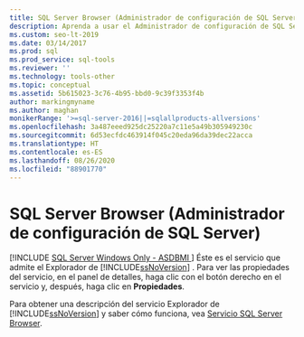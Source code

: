 ```yaml
---
title: SQL Server Browser (Administrador de configuración de SQL Server)
description: Aprenda a usar el Administrador de configuración de SQL Server para ver las propiedades del servicio SQL Server Browser.
ms.custom: seo-lt-2019
ms.date: 03/14/2017
ms.prod: sql
ms.prod_service: sql-tools
ms.reviewer: ''
ms.technology: tools-other
ms.topic: conceptual
ms.assetid: 5b615023-3c76-4b95-bbd0-9c39f3353f4b
author: markingmyname
ms.author: maghan
monikerRange: '>=sql-server-2016||=sqlallproducts-allversions'
ms.openlocfilehash: 3a487eeed925dc25220a7c11e5a49b305949230c
ms.sourcegitcommit: 6d53ecfdc463914f045c20eda96da39dec22acca
ms.translationtype: HT
ms.contentlocale: es-ES
ms.lasthandoff: 08/26/2020
ms.locfileid: "88901770"
---
```

# <a name="sql-server-browser-sql-server-configuration-manager"></a>SQL Server Browser (Administrador de configuración de SQL Server)
[!INCLUDE [SQL Server Windows Only - ASDBMI ](../../includes/applies-to-version/sql-windows-only-asdbmi.md)]
  Éste es el servicio que admite el Explorador de [!INCLUDE[ssNoVersion](../../includes/ssnoversion-md.md)] . Para ver las propiedades del servicio, en el panel de detalles, haga clic con el botón derecho en el servicio y, después, haga clic en **Propiedades**.  
  
 Para obtener una descripción del servicio Explorador de [!INCLUDE[ssNoVersion](../../includes/ssnoversion-md.md)] y saber cómo funciona, vea [Servicio SQL Server Browser](../../tools/configuration-manager/sql-server-browser-service.md).  
  
  
